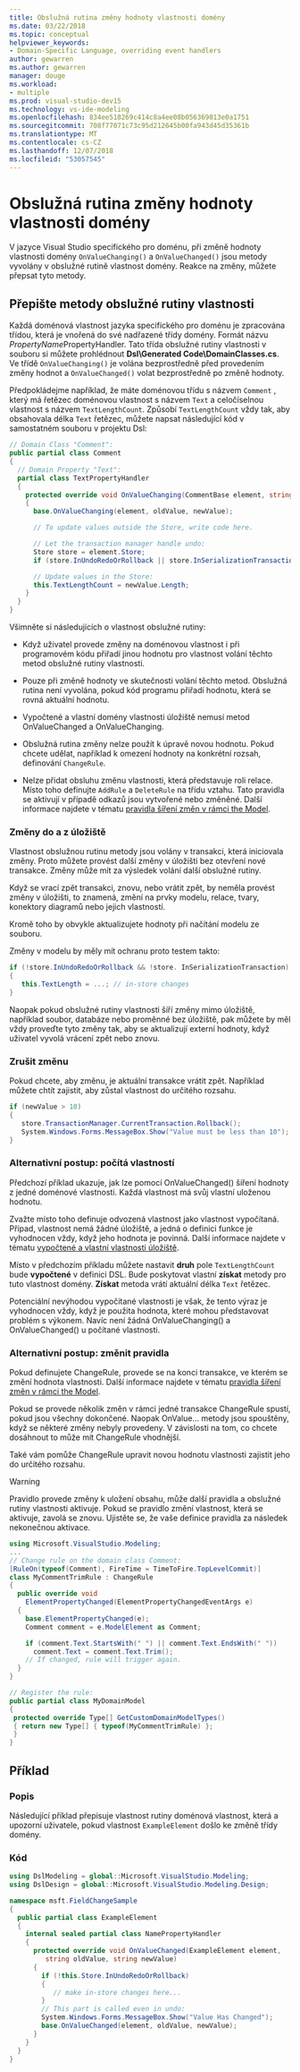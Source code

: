 ```yaml
---
title: Obslužná rutina změny hodnoty vlastnosti domény
ms.date: 03/22/2018
ms.topic: conceptual
helpviewer_keywords:
- Domain-Specific Language, overriding event handlers
author: gewarren
ms.author: gewarren
manager: douge
ms.workload:
- multiple
ms.prod: visual-studio-dev15
ms.technology: vs-ide-modeling
ms.openlocfilehash: 834ee518269c414c8a4ee08b056369813e0a1751
ms.sourcegitcommit: 708f77071c73c95d212645b00fa943d45d35361b
ms.translationtype: MT
ms.contentlocale: cs-CZ
ms.lasthandoff: 12/07/2018
ms.locfileid: "53057545"
---
```

# <a name="domain-property-value-change-handlers"></a>Obslužná rutina změny hodnoty vlastnosti domény

V jazyce Visual Studio specifického pro doménu, při změně hodnoty vlastnosti domény `OnValueChanging()` a `OnValueChanged()` jsou metody vyvolány v obslužné rutině vlastnost domény. Reakce na změny, můžete přepsat tyto metody.

## <a name="override-the-property-handler-methods"></a>Přepište metody obslužné rutiny vlastnosti

Každá doménová vlastnost jazyka specifického pro doménu je zpracována třídou, která je vnořená do své nadřazené třídy domény. Formát názvu *PropertyName*PropertyHandler. Tato třída obslužné rutiny vlastnosti v souboru si můžete prohlédnout **Dsl\Generated Code\DomainClasses.cs**. Ve třídě `OnValueChanging()` je volána bezprostředně před provedením změny hodnot a `OnValueChanged()` volat bezprostředně po změně hodnoty.

Předpokládejme například, že máte doménovou třídu s názvem `Comment` , který má řetězec doménovou vlastnost s názvem `Text` a celočíselnou vlastnost s názvem `TextLengthCount`. Způsobí `TextLengthCount` vždy tak, aby obsahovala délka `Text` řetězec, můžete napsat následující kód v samostatném souboru v projektu Dsl:

```csharp
// Domain Class "Comment":
public partial class Comment
{
  // Domain Property "Text":
  partial class TextPropertyHandler
  {
    protected override void OnValueChanging(CommentBase element, string oldValue, string newValue)
    {
      base.OnValueChanging(element, oldValue, newValue);

      // To update values outside the Store, write code here.

      // Let the transaction manager handle undo:
      Store store = element.Store;
      if (store.InUndoRedoOrRollback || store.InSerializationTransaction) return;

      // Update values in the Store:
      this.TextLengthCount = newValue.Length;
    }
  }
}
```

Všimněte si následujících o vlastnost obslužné rutiny:

-   Když uživatel provede změny na doménovou vlastnost i při programovém kódu přiřadí jinou hodnotu pro vlastnost volání těchto metod obslužné rutiny vlastnosti.

-   Pouze při změně hodnoty ve skutečnosti volání těchto metod. Obslužná rutina není vyvolána, pokud kód programu přiřadí hodnotu, která se rovná aktuální hodnotu.

-   Vypočtené a vlastní domény vlastnosti úložiště nemusí metod OnValueChanged a OnValueChanging.

-   Obslužná rutina změny nelze použít k úpravě novou hodnotu. Pokud chcete udělat, například k omezení hodnoty na konkrétní rozsah, definování `ChangeRule`.

-   Nelze přidat obsluhu změnu vlastnosti, která představuje roli relace. Místo toho definujte `AddRule` a `DeleteRule` na třídu vztahu. Tato pravidla se aktivují v případě odkazů jsou vytvořené nebo změněné. Další informace najdete v tématu [pravidla šíření změn v rámci the Model](../modeling/rules-propagate-changes-within-the-model.md).

### <a name="changes-in-and-out-of-the-store"></a>Změny do a z úložiště

Vlastnost obslužnou rutinu metody jsou volány v transakci, která iniciovala změny. Proto můžete provést další změny v úložišti bez otevření nové transakce. Změny může mít za výsledek volání další obslužné rutiny.

Když se vrací zpět transakci, znovu, nebo vrátit zpět, by neměla provést změny v úložišti, to znamená, změní na prvky modelu, relace, tvary, konektory diagramů nebo jejich vlastností.

Kromě toho by obvykle aktualizujete hodnoty při načítání modelu ze souboru.

Změny v modelu by měly mít ochranu proto testem takto:

```csharp
if (!store.InUndoRedoOrRollback && !store. InSerializationTransaction)
{
   this.TextLength = ...; // in-store changes
}
```

Naopak pokud obslužné rutiny vlastnosti šíří změny mimo úložiště, například soubor, databáze nebo proměnné bez úložiště, pak můžete by měl vždy proveďte tyto změny tak, aby se aktualizují externí hodnoty, když uživatel vyvolá vrácení zpět nebo znovu.

### <a name="cancel-a-change"></a>Zrušit změnu

Pokud chcete, aby změnu, je aktuální transakce vrátit zpět. Například můžete chtít zajistit, aby zůstal vlastnost do určitého rozsahu.

```csharp
if (newValue > 10)
{
   store.TransactionManager.CurrentTransaction.Rollback();
   System.Windows.Forms.MessageBox.Show("Value must be less than 10");
}
```

### <a name="alternative-technique-calculated-properties"></a>Alternativní postup: počítá vlastností

Předchozí příklad ukazuje, jak lze pomocí OnValueChanged() šíření hodnoty z jedné doménové vlastnosti. Každá vlastnost má svůj vlastní uloženou hodnotu.

Zvažte místo toho definuje odvozená vlastnost jako vlastnost vypočítaná. Případ, vlastnost nemá žádné úložiště, a jedná o definici funkce je vyhodnocen vždy, když jeho hodnota je povinná. Další informace najdete v tématu [vypočtené a vlastní vlastnosti úložiště](../modeling/calculated-and-custom-storage-properties.md).

Místo v předchozím příkladu můžete nastavit **druh** pole `TextLengthCount` bude **vypočtené** v definici DSL. Bude poskytovat vlastní **získat** metody pro tuto vlastnost domény. **Získat** metoda vrátí aktuální délka `Text` řetězec.

Potenciální nevýhodou vypočítané vlastnosti je však, že tento výraz je vyhodnocen vždy, když je použita hodnota, které mohou představovat problém s výkonem. Navíc není žádná OnValueChanging() a OnValueChanged() u počítané vlastnosti.

### <a name="alternative-technique-change-rules"></a>Alternativní postup: změnit pravidla

Pokud definujete ChangeRule, provede se na konci transakce, ve kterém se změní hodnota vlastnosti.  Další informace najdete v tématu [pravidla šíření změn v rámci the Model](../modeling/rules-propagate-changes-within-the-model.md).

Pokud se provede několik změn v rámci jedné transakce ChangeRule spustí, pokud jsou všechny dokončené. Naopak OnValue... metody jsou spouštěny, když se některé změny nebyly provedeny. V závislosti na tom, co chcete dosáhnout to může mít ChangeRule vhodnější.

Také vám pomůže ChangeRule upravit novou hodnotu vlastnosti zajistit jeho do určitého rozsahu.

> [!WARNING]
> Pravidlo provede změny k uložení obsahu, může další pravidla a obslužné rutiny vlastnosti aktivuje. Pokud se pravidlo změní vlastnost, která se aktivuje, zavolá se znovu. Ujistěte se, že vaše definice pravidla za následek nekonečnou aktivace.

```csharp
using Microsoft.VisualStudio.Modeling;
...
// Change rule on the domain class Comment:
[RuleOn(typeof(Comment), FireTime = TimeToFire.TopLevelCommit)]
class MyCommentTrimRule : ChangeRule
{
  public override void
    ElementPropertyChanged(ElementPropertyChangedEventArgs e)
  {
    base.ElementPropertyChanged(e);
    Comment comment = e.ModelElement as Comment;

    if (comment.Text.StartsWith(" ") || comment.Text.EndsWith(" "))
      comment.Text = comment.Text.Trim();
    // If changed, rule will trigger again.
  }
}

// Register the rule:
public partial class MyDomainModel
{
 protected override Type[] GetCustomDomainModelTypes()
 { return new Type[] { typeof(MyCommentTrimRule) };
 }
}
```

## <a name="example"></a>Příklad

### <a name="description"></a>Popis

Následující příklad přepisuje vlastnost rutiny doménová vlastnost, která a upozorní uživatele, pokud vlastnost `ExampleElement` došlo ke změně třídy domény.

### <a name="code"></a>Kód

```csharp
using DslModeling = global::Microsoft.VisualStudio.Modeling;
using DslDesign = global::Microsoft.VisualStudio.Modeling.Design;

namespace msft.FieldChangeSample
{
  public partial class ExampleElement
  {
    internal sealed partial class NamePropertyHandler
    {
      protected override void OnValueChanged(ExampleElement element,
         string oldValue, string newValue)
      {
        if (!this.Store.InUndoRedoOrRollback)
        {
           // make in-store changes here...
        }
        // This part is called even in undo:
        System.Windows.Forms.MessageBox.Show("Value Has Changed");
        base.OnValueChanged(element, oldValue, newValue);
      }
    }
  }
}
```